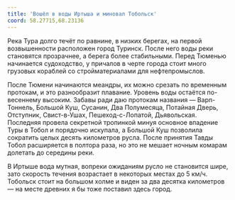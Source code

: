 ```yaml
---
title: 'Вошёл в воды Иртыша и миновал Тобольск'
coord: 58.27715,68.23136
---
```


Река Тура долго течёт по равнине, в низких берегах, на первой возвышенности расположен город Туринск. После него воды реки становятся прозрачнее, а берега более стабильными. Перед Тюменью начинается судоходство, у причалов в черте города стоит много грузовых кораблей со стройматериалами для нефтепромыслов.

После Тюмени начинаются меандры, их можно срезать по временным протокам, и это разнообразит плавание. Уровень воды остаётся по-весеннему высоким. Забавы ради даю протокам названия&nbsp;— Варп-Тоннель, Большой Куш, Сусанин, Два Полумесяца, Потайная Дверь, Отступник, Свист-в-Ушах, Пешеход-с-Лопатой, Дьявольская. Последняя провела секретной тропинкой минуя основное впадение Туры в Тобол и порядочно искупала, а Большой Куш позволила сократить целых десять километров русла. После принятия Тавды Тобол расширяется в полтора раза, но это не мешает ночным комарам долетать до середины реки.

В Иртыше вода мутная, вопреки ожиданиям русло не становится шире, зато скорость течения возрастает в некоторых местах до 5&nbsp;км/ч. Тобольск стоит на большом холме и виден за два десятка километров — на месте древних я бы тоже поставил здесь город.
